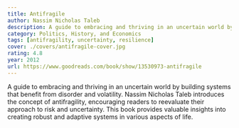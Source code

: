 ```yaml
---
title: Antifragile
author: Nassim Nicholas Taleb
description: A guide to embracing and thriving in an uncertain world by building systems that benefit from disorder and volatility.
category: Politics, History, and Economics
tags: [antifragility, uncertainty, resilience]
cover: ./covers/antifragile-cover.jpg
rating: 4.8
year: 2012
url: https://www.goodreads.com/book/show/13530973-antifragile
---
```


A guide to embracing and thriving in an uncertain world by building systems that benefit from disorder and volatility. Nassim Nicholas Taleb introduces the concept of antifragility, encouraging readers to reevaluate their approach to risk and uncertainty. This book provides valuable insights into creating robust and adaptive systems in various aspects of life.
